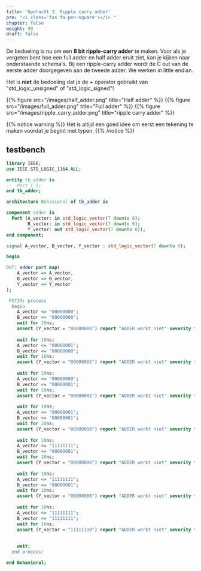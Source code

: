 ```yaml
---
title: 'Opdracht 2: Ripple carry adder'
pre: "<i class='fas fa-pen-square'></i> "
chapter: false
weight: 90
draft: false
---
```


De bedoeling is nu om een **8 bit ripple-carry adder** te maken. Voor als je vergeten bent hoe een full adder en half adder eruit ziet, kan je kijken naar onderstaande schema's. Bij een ripple-carry adder wordt de C out van de eerste adder doorgegeven aan de tweede adder. We werken in little endian.

Het is **niet** de bedoeling dat je de + operator gebruikt van "std_logic_unsigned"  of "std_logic_signed"!


{{% figure src="/images/half_adder.png" title="Half adder"  %}}
{{% figure src="/images/full_adder.png" title="Full adder"  %}}
{{% figure src="/images/ripple_carry_adder.png" title="ripple carry adder"  %}}

{{% notice warning %}}
Het is altijd een goed idee om eerst een tekening te maken voordat je begint met typen.
{{% /notice %}}

## testbench

```vhdl
library IEEE;
use IEEE.STD_LOGIC_1164.ALL;

entity tb_adder is
--  Port ( );
end tb_adder;

architecture Behavioral of tb_adder is

component adder is
  Port (A_vector: in std_logic_vector(7 downto 0);
        B_vector: in std_logic_vector(7 downto 0);
        Y_vector: out std_logic_vector(7 downto 0));
end component;

signal A_vector, B_vector, Y_vector : std_logic_vector(7 downto 0);

begin

DUT: adder port map(
    A_vector => A_vector,
    B_vector => B_vector,
    Y_vector => Y_vector
);

 PSTIM: process
  begin
    A_vector <= "00000000";
    B_vector <= "00000000";
    wait for 10ns;
    assert (Y_vector = "00000000") report "ADDER werkt niet" severity failure;
    
    wait for 10ns;    
    A_vector <= "00000001";
    B_vector <= "00000000";
    wait for 10ns;
    assert (Y_vector = "00000001") report "ADDER werkt niet" severity failure;
    
    wait for 10ns;    
    A_vector <= "00000000";
    B_vector <= "00000001";
    wait for 10ns;
    assert (Y_vector = "00000001") report "ADDER werkt niet" severity failure;
    
    wait for 10ns;    
    A_vector <= "00000001";
    B_vector <= "00000001";
    wait for 10ns;
    assert (Y_vector = "00000010") report "ADDER werkt niet" severity failure;
    
    wait for 10ns;    
    A_vector <= "11111111";
    B_vector <= "00000001";
    wait for 10ns;
    assert (Y_vector = "00000000") report "ADDER werkt niet" severity failure;
    
    wait for 10ns;    
    A_vector <= "11111111";
    B_vector <= "00000001";
    wait for 10ns;
    assert (Y_vector = "00000000") report "ADDER werkt niet" severity failure;
    
    wait for 10ns;    
    A_vector <= "11111111";
    B_vector <= "11111111";
    wait for 10ns;
    assert (Y_vector = "11111110") report "ADDER werkt niet" severity failure;
        
    
    wait;
  end process;

end Behavioral;
```